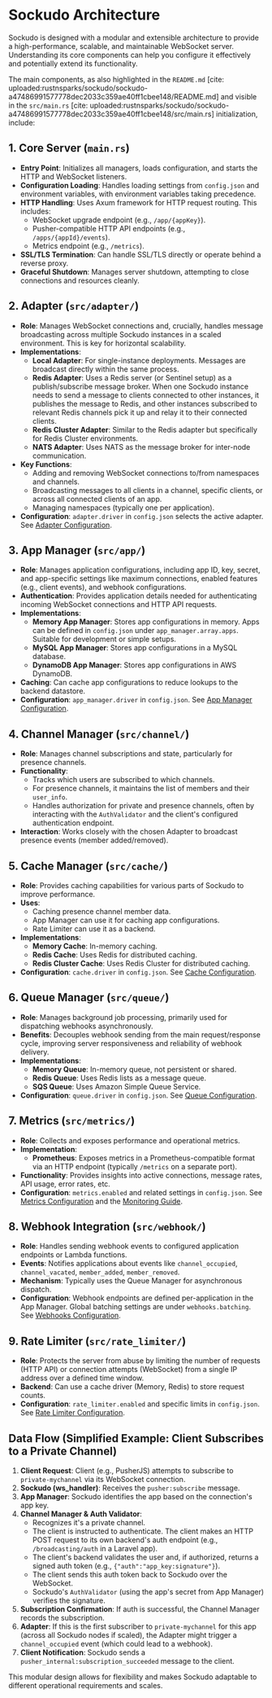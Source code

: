 # Sockudo Architecture

Sockudo is designed with a modular and extensible architecture to provide a high-performance, scalable, and maintainable WebSocket server. Understanding its core components can help you configure it effectively and potentially extend its functionality.

The main components, as also highlighted in the `README.md` [cite: uploaded:rustnsparks/sockudo/sockudo-a47486991577778dec2033c359ae40ff1cbee148/README.md] and visible in the `src/main.rs` [cite: uploaded:rustnsparks/sockudo/sockudo-a47486991577778dec2033c359ae40ff1cbee148/src/main.rs] initialization, include:

## 1. Core Server (`main.rs`)

* **Entry Point**: Initializes all managers, loads configuration, and starts the HTTP and WebSocket listeners.
* **Configuration Loading**: Handles loading settings from `config.json` and environment variables, with environment variables taking precedence.
* **HTTP Handling**: Uses Axum framework for HTTP request routing. This includes:
    * WebSocket upgrade endpoint (e.g., `/app/{appKey}`).
    * Pusher-compatible HTTP API endpoints (e.g., `/apps/{appId}/events`).
    * Metrics endpoint (e.g., `/metrics`).
* **SSL/TLS Termination**: Can handle SSL/TLS directly or operate behind a reverse proxy.
* **Graceful Shutdown**: Manages server shutdown, attempting to close connections and resources cleanly.

## 2. Adapter (`src/adapter/`)

* **Role**: Manages WebSocket connections and, crucially, handles message broadcasting across multiple Sockudo instances in a scaled environment. This is key for horizontal scalability.
* **Implementations**:
    * **Local Adapter**: For single-instance deployments. Messages are broadcast directly within the same process.
    * **Redis Adapter**: Uses a Redis server (or Sentinel setup) as a publish/subscribe message broker. When one Sockudo instance needs to send a message to clients connected to other instances, it publishes the message to Redis, and other instances subscribed to relevant Redis channels pick it up and relay it to their connected clients.
    * **Redis Cluster Adapter**: Similar to the Redis adapter but specifically for Redis Cluster environments.
    * **NATS Adapter**: Uses NATS as the message broker for inter-node communication.
* **Key Functions**:
    * Adding and removing WebSocket connections to/from namespaces and channels.
    * Broadcasting messages to all clients in a channel, specific clients, or across all connected clients of an app.
    * Managing namespaces (typically one per application).
* **Configuration**: `adapter.driver` in `config.json` selects the active adapter. See [Adapter Configuration](../guide/configuration/adapter.md).

## 3. App Manager (`src/app/`)

* **Role**: Manages application configurations, including app ID, key, secret, and app-specific settings like maximum connections, enabled features (e.g., client events), and webhook configurations.
* **Authentication**: Provides application details needed for authenticating incoming WebSocket connections and HTTP API requests.
* **Implementations**:
    * **Memory App Manager**: Stores app configurations in memory. Apps can be defined in `config.json` under `app_manager.array.apps`. Suitable for development or simple setups.
    * **MySQL App Manager**: Stores app configurations in a MySQL database.
    * **DynamoDB App Manager**: Stores app configurations in AWS DynamoDB.
* **Caching**: Can cache app configurations to reduce lookups to the backend datastore.
* **Configuration**: `app_manager.driver` in `config.json`. See [App Manager Configuration](../guide/configuration/app-manager.md).

## 4. Channel Manager (`src/channel/`)

* **Role**: Manages channel subscriptions and state, particularly for presence channels.
* **Functionality**:
    * Tracks which users are subscribed to which channels.
    * For presence channels, it maintains the list of members and their `user_info`.
    * Handles authorization for private and presence channels, often by interacting with the `AuthValidator` and the client's configured authentication endpoint.
* **Interaction**: Works closely with the chosen Adapter to broadcast presence events (member added/removed).

## 5. Cache Manager (`src/cache/`)

* **Role**: Provides caching capabilities for various parts of Sockudo to improve performance.
* **Uses**:
    * Caching presence channel member data.
    * App Manager can use it for caching app configurations.
    * Rate Limiter can use it as a backend.
* **Implementations**:
    * **Memory Cache**: In-memory caching.
    * **Redis Cache**: Uses Redis for distributed caching.
    * **Redis Cluster Cache**: Uses Redis Cluster for distributed caching.
* **Configuration**: `cache.driver` in `config.json`. See [Cache Configuration](../guide/configuration/cache.md).

## 6. Queue Manager (`src/queue/`)

* **Role**: Manages background job processing, primarily used for dispatching webhooks asynchronously.
* **Benefits**: Decouples webhook sending from the main request/response cycle, improving server responsiveness and reliability of webhook delivery.
* **Implementations**:
    * **Memory Queue**: In-memory queue, not persistent or shared.
    * **Redis Queue**: Uses Redis lists as a message queue.
    * **SQS Queue**: Uses Amazon Simple Queue Service.
* **Configuration**: `queue.driver` in `config.json`. See [Queue Configuration](../guide/configuration/queue.md).

## 7. Metrics (`src/metrics/`)

* **Role**: Collects and exposes performance and operational metrics.
* **Implementation**:
    * **Prometheus**: Exposes metrics in a Prometheus-compatible format via an HTTP endpoint (typically `/metrics` on a separate port).
* **Functionality**: Provides insights into active connections, message rates, API usage, error rates, etc.
* **Configuration**: `metrics.enabled` and related settings in `config.json`. See [Metrics Configuration](../guide/configuration/metrics.md) and the [Monitoring Guide](../guide/monitoring.md).

## 8. Webhook Integration (`src/webhook/`)

* **Role**: Handles sending webhook events to configured application endpoints or Lambda functions.
* **Events**: Notifies applications about events like `channel_occupied`, `channel_vacated`, `member_added`, `member_removed`.
* **Mechanism**: Typically uses the Queue Manager for asynchronous dispatch.
* **Configuration**: Webhook endpoints are defined per-application in the App Manager. Global batching settings are under `webhooks.batching`. See [Webhooks Configuration](../guide/configuration/webhooks.md).

## 9. Rate Limiter (`src/rate_limiter/`)

* **Role**: Protects the server from abuse by limiting the number of requests (HTTP API) or connection attempts (WebSocket) from a single IP address over a defined time window.
* **Backend**: Can use a cache driver (Memory, Redis) to store request counts.
* **Configuration**: `rate_limiter.enabled` and specific limits in `config.json`. See [Rate Limiter Configuration](../guide/configuration/rate-limiter.md).

## Data Flow (Simplified Example: Client Subscribes to a Private Channel)

1.  **Client Request**: Client (e.g., PusherJS) attempts to subscribe to `private-mychannel` via its WebSocket connection.
2.  **Sockudo (ws_handler)**: Receives the `pusher:subscribe` message.
3.  **App Manager**: Sockudo identifies the app based on the connection's app key.
4.  **Channel Manager & Auth Validator**:
    * Recognizes it's a private channel.
    * The client is instructed to authenticate. The client makes an HTTP POST request to its own backend's auth endpoint (e.g., `/broadcasting/auth` in a Laravel app).
    * The client's backend validates the user and, if authorized, returns a signed auth token (e.g., `{"auth":"app_key:signature"}`).
    * The client sends this auth token back to Sockudo over the WebSocket.
    * Sockudo's `AuthValidator` (using the app's secret from App Manager) verifies the signature.
5.  **Subscription Confirmation**: If auth is successful, the Channel Manager records the subscription.
6.  **Adapter**: If this is the first subscriber to `private-mychannel` for this app (across all Sockudo nodes if scaled), the Adapter might trigger a `channel_occupied` event (which could lead to a webhook).
7.  **Client Notification**: Sockudo sends a `pusher_internal:subscription_succeeded` message to the client.

This modular design allows for flexibility and makes Sockudo adaptable to different operational requirements and scales.

